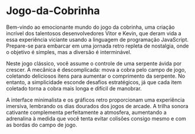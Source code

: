 # Jogo-da-Cobrinha
Bem-vindo ao emocionante mundo do jogo da cobrinha, uma criação incrível dos talentosos desenvolvedores Vitor e Kevin, que deram vida a essa experiência viciante usando a linguagem de programação JavaScript. Prepare-se para embarcar em uma jornada retro repleta de nostalgia, onde o objetivo é simples, mas a diversão é interminável.

Neste jogo clássico, você assume o controle de uma serpente ávida por crescer. A mecânica é descomplicada: mova a cobra pelo campo de jogo, coletando deliciosos itens para aumentar o comprimento da serpente. No entanto, a simplicidade esconde desafios estratégicos, já que cada item coletado torna a cobra mais longa e difícil de manobrar.

A interface minimalista e os gráficos retro proporcionam uma experiência imersiva, lembrando os dias dourados dos jogos de arcade. A trilha sonora cativante complementa perfeitamente a atmosfera, aumentando a adrenalina à medida que você tenta evitar colisões consigo mesmo e com as bordas do campo de jogo.
